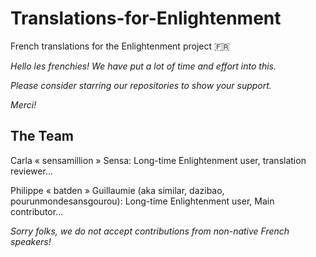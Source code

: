# Translations-for-Enlightenment

French translations for the Enlightenment project :fr:

*Hello les frenchies! We have put a lot of time and effort into this.*

*Please consider starring our repositories to show your support.*

*Merci!*

## The Team

Carla « sensamillion » Sensa: Long-time Enlightenment user, translation reviewer...

Philippe « batden » Guillaumie (aka similar, dazibao, pourunmondesansgourou): Long-time Enlightenment user, Main contributor...

*Sorry folks, we do not accept contributions from non-native French speakers!*
